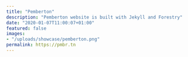 ```yaml
---
title: "Pemberton"
description: "Pemberton website is built with Jekyll and Forestry"
date: "2020-01-07T11:00:07+01:00"
featured: false
images:
- "/uploads/showcase/pemberton.png"
permalink: https://pmbr.tn
---
```

